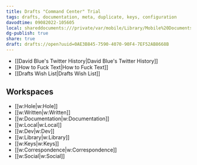```yaml
---
title: Drafts "Command Center" Trial
tags: drafts, documentation, meta, duplicate, keys, configuration
davodtime: 09082022-105605
local: shareddocuments:///private/var/mobile/Library/Mobile%20Documents/iCloud~md~obsidian/Documents/OBSHIDDIAN/drafts/0AE3B845-7590-4070-90F4-7EF52AB8668B.md
dg-publish: true
share: true
draft: drafts://open?uuid=0AE3B845-7590-4070-90F4-7EF52AB8668B
---
```


- [[David Blue's Twitter History|David Blue's Twitter History]]
- [[How to Fuck Text|How to Fuck Text]]
- [[Drafts Wish List|Drafts Wish List]]

## Workspaces
- [[w:Hole|w:Hole]]
- [[w:Written|w:Written]]
- [[w:Documentation|w:Documentation]]
- [[w:Local|w:Local]]
- [[w:Dev|w:Dev]]
- [[w:Library|w:Library]]
- [[w:Keys|w:Keys]]
- [[w:Correspondence|w:Correspondence]]
- [[w:Social|w:Social]]
